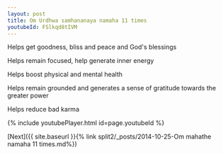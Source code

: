 ```yaml
---
layout: post
title: Om Urdhwa samhananaya namaha 11 times
youtubeId: FSlkqd8tIVM
---
```

 
 
Helps get goodness, bliss and peace and God's blessings
 
Helps remain focused, help generate inner energy 
 
Helps boost physical and mental health 
 
Helps remain grounded and generates a sense of gratitude towards the greater power 
 
Helps reduce bad karma
 
 
 
 


{% include youtubePlayer.html id=page.youtubeId %}
 
[Next]({{ site.baseurl }}{% link  split2/_posts/2014-10-25-Om mahathe namaha 11 times.md%})
 
